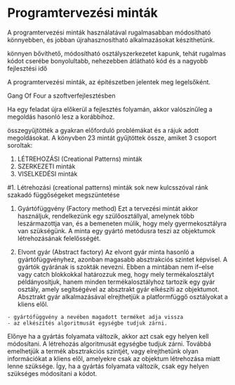 # Programtervezési minták

A programtervezési minták használatával rugalmasabban módosítható könnyebben, és jobban újrahasznosítható alkalmazásokat készíthetünk.

könnyen bővíthető, módosítható osztályszerkezetet kapunk, tehát rugalmas kódot
cserébe bonyolultabb, nehezebben átlátható kód és a nagyobb fejlesztési idő

A programtervezési minták, az építészetben jelentek meg legelsőként. 

Gang Of Four a szoftverfejlesztésben

Ha egy feladat újra előkerül a fejlesztés folyamán, akkor valószínűleg a megoldás hasonló lesz a korábbihoz.

összegyűjtötték a gyakran előforduló problémákat és a rájuk adott megoldásokat. A könyvben 23 mintát gyűjtöttek össze, amiket 3 csoport soroltak:
  1. LÉTREHOZÁSI (Creational Patterns) minták
  2. SZERKEZETI minták
  3. VISELKEDÉSI minták
  
  
#1. Létrehozási (creational patterns) minták
  sok new kulcsszóval ránk szakadó függőségeket megszüntetése
  
  1. Gyártófüggvény (Factory method)
  Ezt a tervezési mintát akkor használjuk, rendelkezünk egy szülőosztállyal, amelynek több leszármazottja van, és a bemeneten múlik, hogy mely gyermekosztályra van szükségünk. A minta egy gyártó metódusra teszi az objektumok létrehozásának felelősségét.
  
  2. Elvont gyár (Abstract factory)
  Az elvont gyár minta hasonló a gyártófüggvényhez, azonban magasabb absztrakciós szintet képvisel. A gyártók gyárának is szokták nevezni. Ebben a mintában nem if–else vagy catch blokkokkal határozzuk meg, hogy mely termékalosztályt példányosítjuk, hanem minden termékalosztályhoz tartozik egy gyár osztály, amely segítségével az absztrakt gyár elkészíti az objektumot. Absztrakt gyár alkalmazásával elrejthetjük a platformfüggő osztályokat a kliens elől.
  
    - gyártófüggvény a nevében magadott terméket adja vissza
    - az elkészítés algoritmusát egységbe tudjuk zárni.
    
  Előnye ha a gyártás folyamata változik, akkor azt csak egy helyen kell módosítani.
  A létrehozás algoritmusát egységbe tudjuk zárni. 
  Továbbá emelhetjük a termék absztrakciós szintjét, vagy elrejthetünk olyan információkat a kliens elől, amelyekre csak az objektum létrehozása miatt lenne szüksége. 
  Így, ha a gyártás folyamata változik, csak egy helyen szükséges módosítani a kódot. 

